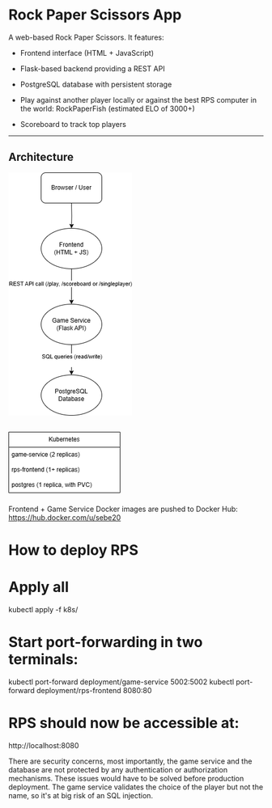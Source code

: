 # Rock Paper Scissors App

A web-based Rock Paper Scissors. It features:

- Frontend interface (HTML + JavaScript)
- Flask-based backend providing a REST API
- PostgreSQL database with persistent storage

- Play against another player locally or against the best RPS computer in the world: RockPaperFish (estimated ELO of 3000+)
- Scoreboard to track top players

---

## Architecture

![Flowchart](rps_flowchart.png)

![Kubernetes](rps_kubernetes.png)
---

Frontend + Game Service Docker images are pushed to Docker Hub: https://hub.docker.com/u/sebe20

# How to deploy RPS

# Apply all
kubectl apply -f k8s/

# Start port-forwarding in two terminals:
kubectl port-forward deployment/game-service 5002:5002
kubectl port-forward deployment/rps-frontend 8080:80

# RPS should now be accessible at:
http://localhost:8080


There are security concerns, most importantly, the game service and the database are not protected by any authentication or authorization mechanisms. These issues would have to be solved before production deployment. The game service validates the choice of the player but not the name, so it's at big risk of an SQL injection.
